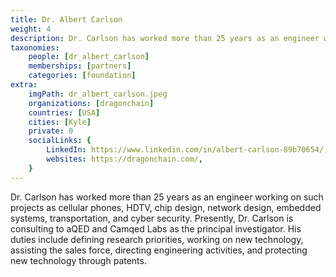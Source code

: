 ```yaml
---
title: Dr. Albert Carlson
weight: 4
description: Dr. Carlson has worked more than 25 years as an engineer working on such projects as cellular phones, chip design, network design, embedded systems, and cyber security.
taxonomies:
    people: [dr_albert_carlson]
    memberships: [partners]
    categories: [foundation]
extra:
    imgPath: dr_albert_carlson.jpeg
    organizations: [dragonchain]
    countries: [USA]
    cities: [Kyle]
    private: 0
    socialLinks: {
        LinkedIn: https://www.linkedin.com/in/albert-carlson-89b70654/,
        websites: https://dragonchain.com/,
    }
---
```

Dr. Carlson has worked more than 25 years as an engineer working on such projects as cellular phones, HDTV, chip design, network design, embedded systems, transportation, and cyber security. Presently, Dr. Carlson is consulting to aQED and Camqed Labs as the principal investigator. His duties include defining research priorities, working on new technology, assisting the sales force, directing engineering activities, and protecting new technology through patents.
